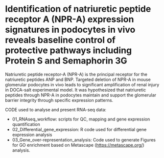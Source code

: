 # Identification of natriuretic peptide receptor A (NPR-A) expression signatures in podocytes in vivo reveals baseline control of protective pathways including Protein S and Semaphorin 3G

Natriuretic peptide receptor-A (NPR-A) is the principal receptor for the natriuretic peptides ANP and BNP. Targeted deletion of NPR-A in mouse glomerular podocytes in vivo leads to significant amplification of renal injury in DOCA-salt experimental model. It was hypothesized that natriuretic peptides through NPR-A in podocytes maintain and support the glomerular barrier integrity through specific expression patterns.


CODE used to analyse and present RNA-seq data:
+ 01_RNAseq_workflow: scripts for QC, mapping and gene expression quantification
+ 02_Differential_gene_expression: R code used for differential gene expression analysis
+ 03_Gene_over-representation_analysis: Code used to generate Figures for GO enrichment based on Metascape (https://metascape.org/) analysis.
